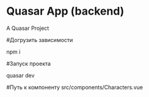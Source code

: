 # Quasar App (backend)

A Quasar Project

#Догрузить зависимости

npm i

#Запуск проекта

quasar dev


#Путь к компоненту 
src/components/Characters.vue


